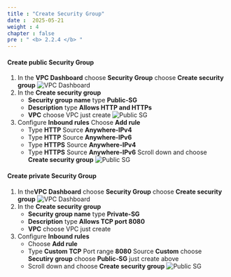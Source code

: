 ```yaml
---
title : "Create Security Group"
date :  2025-05-21 
weight : 4
chapter : false
pre : " <b> 2.2.4 </b> "
---
```


#### Create public Security Group
1. In the **VPC Dashboard** choose **Security Group** choose **Create security group**
    ![VPC Dashboard](/images/2-Setup-Resource/2.2-CreateVPC/2.2.4-SecurityGroup/0001-VPCDashboard.png)
2. In the **Create security group**
    - **Security group name** type **Public-SG**
    - **Description** type **Allows HTTP and HTTPs**
    - **VPC** choose VPC just create
    ![Public SG](/images/2-Setup-Resource/2.2-CreateVPC/2.2.4-SecurityGroup/0002-PublicSG.png)
3. Configure **Inbound rules**
Choose **Add rule**
    - Type **HTTP** Source **Anywhere-IPv4**
    - Type **HTTP** Source **Anywhere-IPv6**
    - Type **HTTPS** Source **Anywhere-IPv4**
    - Type **HTTPS** Source **Anywhere-IPv6**
Scroll down and choose **Create security group**
    ![Public SG](/images/2-Setup-Resource/2.2-CreateVPC/2.2.4-SecurityGroup/0003-PublicSG.png)

#### Create private Security Group
1. In the**VPC Dashboard** choose **Security Group** choose **Create security group**
    ![VPC Dashboard](/images/2-Setup-Resource/2.2-CreateVPC/2.2.4-SecurityGroup/0004-VPCDashboard.png)
2. In the **Create security group**
    - **Security group name** type **Private-SG**
    - **Description** type **Allows TCP port 8080**
    - **VPC** choose VPC just create
3. Configure **Inbound rules**
    - Choose **Add rule**
    - Type **Custom TCP** Port range **8080** Source **Custom** choose **Secutiry group** choose **Public-SG** just create above
    - Scroll down and choose **Create security group**
    ![Public SG](/images/2-Setup-Resource/2.2-CreateVPC/2.2.4-SecurityGroup/0005-Private-SG.png)